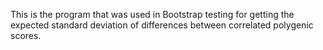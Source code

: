 This is the program that was used in Bootstrap testing for getting the expected standard deviation of differences between correlated polygenic scores.
